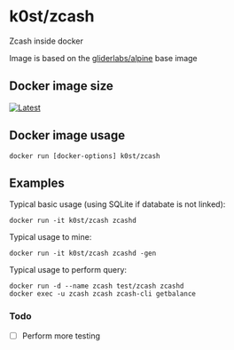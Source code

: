 # k0st/zcash

Zcash inside docker

Image is based on the [gliderlabs/alpine](https://registry.hub.docker.com/u/gliderlabs/alpine/) base image

## Docker image size

[![Latest](https://badge.imagelayers.io/k0st/zcash.svg)](https://imagelayers.io/?images=k0st/zcash:latest 'latest')

## Docker image usage

```
docker run [docker-options] k0st/zcash
```

## Examples

Typical basic usage (using SQLite if databate is not linked): 

```
docker run -it k0st/zcash zcashd
```

Typical usage to mine:

```
docker run -it k0st/zcash zcashd -gen
```

Typical usage to perform query:

```
docker run -d --name zcash test/zcash zcashd
docker exec -u zcash zcash zcash-cli getbalance
```

### Todo
- [ ] Perform more testing

